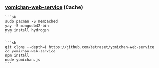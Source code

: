 ### [yomichan-web-service](https://github.com/tetraset/yomichan-web-service) (Cache)

````{tab} ArchWSL
```sh
sudo pacman -S memcached
yay -S mongodb42-bin
nvm install hydrogen
```

```sh
git clone --depth=1 https://github.com/tetraset/yomichan-web-service
cd yomichan-web-service
npm install
node yomichan.js
```
````